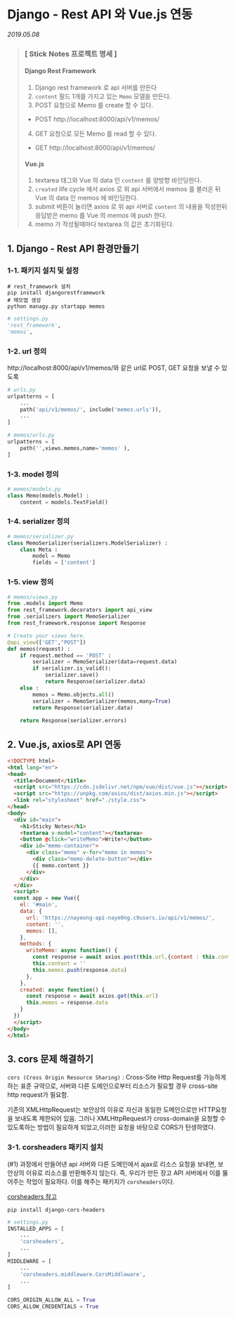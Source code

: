 

# Django - Rest API 와 Vue.js 연동

*2019.05.08*




> ### [ Stick Notes 프로젝트 명세 ]
>
> #### Django Rest Framework
>
> 1. Django rest framework 로 api 서버를 만든다
> 2. `content` 필드 1개를 가지고 있는 `Memo` 모델을 만든다.
> 3. POST 요청으로 Memo 를 create 할 수 있다.
>   - POST http://localhost:8000/api/v1/memos/
> 4. GET 요청으로 모든 Memo 를 read 할 수 있다.
>   - GET http://localhost:8000/api/v1/memos/
>
> #### Vue.js
>
> 1. textarea 태그와 Vue 의 data 인 `content` 를 양방향 바인딩한다.
> 2. `created` life cycle 에서 axios 로 위 api 서버에서 memos 를 불러온 뒤 Vue 의 data 인 memos 에 바인딩한다.
> 3. submit 버튼이 눌리면 axios 로 위 api 서버로 `content` 의 내용을 작성한뒤 응답받은 memo 를 Vue 의 memos 에 push 한다.
> 4. memo 가 작성될때마다 textarea 의 값은 초기화된다.




## 1. Django - Rest API  환경만들기

### 1-1. 패키지 설치 및 설정

```shell
# rest_framework 설치
pip install djangorestframework
# 메모앱 생성
python managy.py startapp memos
```

```python
# settings.py
'rest_framework',
'memos',
```



### 1-2. url  정의

http://localhost:8000/api/v1/memos/와 같은 url로 POST, GET 요청을 보낼 수 있도록

```python
# urls.py
urlpatterns = [
    ...
    path('api/v1/memos/', include('memos.urls')),
    ...
]
```

```python
# memos/urls.py
urlpatterns = [
    path('',views.memos,name='memos' ),
]
```



### 1-3. model 정의

```python
# memos/models.py
class Memo(models.Model) :
    content = models.TextField()
```



### 1-4. serializer 정의

```python 
# memos/serializer.py
class MemoSerializer(serializers.ModelSerializer) :
    class Meta :
        model = Memo
        fields = ['content']
```



### 1-5. view 정의

```python
# memos/views.py
from .models import Memo
from rest_framework.decorators import api_view
from .serializers import MemoSerializer
from rest_framework.response import Response

# Create your views here.
@api_view(['GET',"POST"])
def memos(request) :
    if request.method == 'POST' :
        serializer = MemoSerializer(data=request.data)
        if serializer.is_valid():
            serializer.save() 
            return Response(serializer.data)
    else :
        memos = Memo.objects.all()
        serializer = MemoSerializer(memos,many=True)
        return Response(serializer.data)
        
    return Response(serializer.errors)
```



## 2. Vue.js, axios로 API 연동

```html
<!DOCTYPE html>
<html lang="en">
<head>
  <title>Document</title>
  <script src="https://cdn.jsdelivr.net/npm/vue/dist/vue.js"></script>
  <script src="https://unpkg.com/axios/dist/axios.min.js"></script>
  <link rel="stylesheet" href="./style.css">
</head>
<body>
  <div id="main">
    <h1>Sticky Notes</h1>
    <textarea v-model="content"></textarea>
    <button @click="writeMemo">Write!</button>
    <div id="memo-container">
      <div class="memo" v-for="memo in memos">
        <div class="memo-delete-button"></div>
        {{ memo.content }}
      </div>
    </div>
  </div>
  <script>
  const app = new Vue({
    el: '#main',
    data: {
      url: 'https://nayeong-api-naye0ng.c9users.io/api/v1/memos/',
      content: '',
      memos: [],
    },
    methods: {
      writeMemo: async function() {
        const response = await axios.post(this.url,{content : this.content})
        this.content = ''
        this.memos.push(response.data)
      },
    },
    created: async function() {
      const response = await axios.get(this.url)
      this.memos = response.data
    }
  })
  </script>
</body>
</html>
```



## 3. cors 문제 해결하기

`cors (Cross Origin Resource Sharing)`  : Cross-Site Http Request를 가능하게 하는 표준 규약으로, 서버와 다른 도메인으로부터 리소스가 필요할 경우 cross-site http request가 필요함.

기존의 XMLHttpRequest는 보안상의 이유로 자신과 동일한 도메인으로만 HTTP요청을 보내도록 제한되어 있음. 그러나 XMLHttpRequest가 cross-domain을 요청할 수 있도록하는 방법이 필요하게 되었고,이러한 요청을 바탕으로 CORS가 탄생하였다.



### 3-1. corsheaders 패키지 설치

(#1) 과정에서 만들어낸 api 서버와 다른 도메인에서 ajax로 리소스 요청을 보내면,  보안상의 이유로 리소스를 반환해주지 않는다. 즉, 우리가 만든 장고 API 서버에서 이를 뚫어주는 작업이 필요하다. 이를 해주는 패키지가  `corsheaders`이다.

[corsheaders 참고](https://github.com/ottoyiu/django-cors-headers)

```shell
pip install django-cors-headers
```

```python
# settings.py
INSTALLED_APPS = [
    ...
    'corsheaders',
    ...
]
MIDDLEWARE = [
    ...
    'corsheaders.middleware.CorsMiddleware',
    ...
]

CORS_ORIGIN_ALLOW_ALL = True
CORS_ALLOW_CREDENTIALS = True
```







